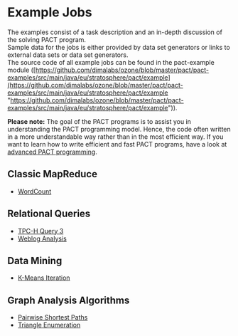 Example Jobs
============

The examples consist of a task description and an in-depth discussion of
the solving PACT program.   
 Sample data for the jobs is either provided by data set generators or
links to external data sets or data set generators.   
 The source code of all example jobs can be found in the pact-example
module
([https://github.com/dimalabs/ozone/blob/master/pact/pact-examples/src/main/java/eu/stratosphere/pact/example](https://github.com/dimalabs/ozone/blob/master/pact/pact-examples/src/main/java/eu/stratosphere/pact/example "https://github.com/dimalabs/ozone/blob/master/pact/pact-examples/src/main/java/eu/stratosphere/pact/example")).
  
 **Please note:** The goal of the PACT programs is to assist you in
understanding the PACT programming model. Hence, the code often written
in a more understandable way rather than in the most efficient way. If
you want to learn how to write efficient and fast PACT programs, have a
look at [advanced PACT
programming](advancedpactprogramming "advancedpactprogramming").

Classic MapReduce
-----------------

-   [WordCount](wordcountexample "wordcountexample")

Relational Queries
------------------

-   [TPC-H Query
    3](tpch-q3example "tpch-q3example")
-   [Weblog
    Analysis](weblogexample "weblogexample")

Data Mining
-----------

-   [K-Means
    Iteration](kmeansexample "kmeansexample")

Graph Analysis Algorithms
-------------------------

-   [Pairwise Shortest
    Paths](a2aspexample "a2aspexample")
-   [Triangle
    Enumeration](triangleexample "triangleexample")

